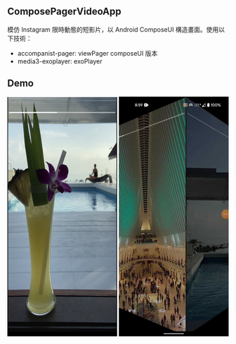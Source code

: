 ## ComposePagerVideoApp

模仿 Instagram 限時動態的短影片，以 Android ComposeUI 構造畫面。使用以下技術：

- accompanist-pager: viewPager composeUI 版本
- media3-exoplayer: exoPlayer

## Demo
<img src="/demo/screen2.png" width="250">
<img src="/demo/screen1.jpg" width="250">
